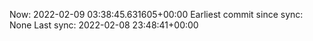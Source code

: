 Now: 2022-02-09 03:38:45.631605+00:00 Earliest commit since sync: None Last sync: 2022-02-08 23:48:41+00:00
